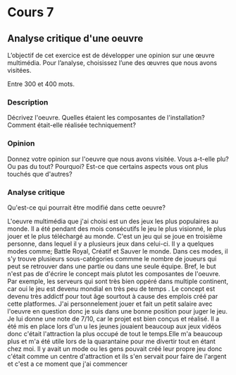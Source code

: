 # Cours 7
## Analyse critique d'une oeuvre

L’objectif de cet exercice est de développer une opinion sur une œuvre multimédia. Pour l’analyse, choisissez l’une des œuvres que nous avons visitées. 

Entre 300 et 400 mots. 

### Description
Décrivez l'oeuvre. Quelles étaient les composantes de l'installation? Comment était-elle réalisée techniquement? 

### Opinion
Donnez votre opinion sur l'oeuvre que nous avons visitée. Vous a-t-elle plu? Ou pas du tout? Pourquoi? Est-ce que certains aspects vous ont plus touchés que d'autres? 

### Analyse critique
Qu'est-ce qui pourrait être modifié dans cette oeuvre? 

L'oeuvre multimédia que j'ai choisi est un des jeux les plus populaires au monde. Il a été pendant des mois consécutifs le jeu le plus visionné, le plus jouer et le plus téléchargé au monde. C'est un jeu qui se joue en troisième personne, dans lequel il y a plusieurs jeux dans celui-ci. Il y a quelques modes comme; Battle Royal, Créatif et Sauver le monde. Dans ces modes, il s'y trouve plusieurs sous-catégories commme le nombre de joueurs qui peut se retrouver dans une partie ou dans une seule équipe. Bref, le but n'est pas de d'écrire le concept mais plutot les composantes de l'oeuvre. Par exemple, les serveurs qui sont très bien oppéré dans multiple continent, car oui le jeu est devenu mondial en très peu de temps . Le concept est devenu très addictf pour tout âge sourtout à cause des emplois créé par cette platformes. J'ai personnelement jouer et fait un petit salaire avec l'oeuvre en question donc je suis dans une bonne position pour juger le jeu. Je lui donne une note de 7/10, car le projet est bien conçus et réalisé. Il a été mis en place lors d'un u les jeunes jouaient beaucoup aux jeux vidéos donc c'était l'attraction la plus occupé de tout le temps.Elle m'a beaucoup plus et m'a été utile lors de la quarantaine pour me divertir tout en étant chez moi. Il y avait un mode ou les gens pouvait créé leur propre jeu donc c'était comme un centre d'attraction et ils s'en servait pour faire de l'argent et c'est a ce moment que j'ai commencer 
